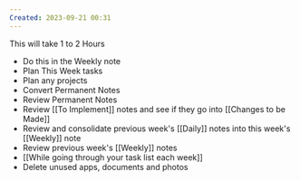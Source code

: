 ```yaml
---
Created: 2023-09-21 00:31
---
```

This will take 1 to 2 Hours
- Do this in the Weekly note
- Plan This Week tasks
- Plan any projects
- Convert Permanent Notes
- Review Permanent Notes
- Review [[To Implement]] notes and see if they go into [[Changes to be Made]]
- Review and consolidate previous week's [[Daily]] notes into this week's [[Weekly]] note
- Review previous week's [[Weekly]] notes
- [[While going through your task list each week]]
- Delete unused apps, documents and photos

